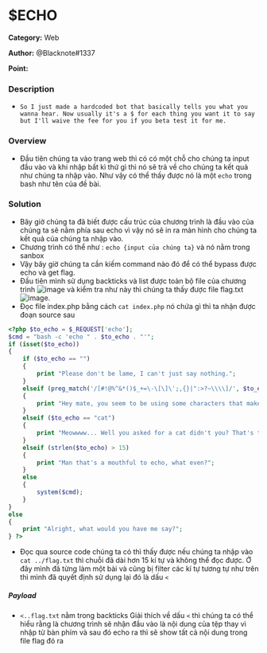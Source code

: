 $ECHO
===
**Category:** Web

**Author:** @Blacknote#1337

**Point:**

### Description
- ```So I just made a hardcoded bot that basically tells you what you wanna hear. Now usually it's a $ for each thing you want it to say but I'll waive the fee for you if you beta test it for me.```

### Overview
- Đầu tiên chúng ta vào trang web thì có có một chỗ cho chúng ta input đầu vào và khi nhập bất kì thứ gì thì nó sẽ trả về cho chúng ta kết quả như chúng ta nhập vào. Như vậy có thể thấy được nó là một `echo` trong bash như tên của đề bài.

### Solution
- Bây giờ chúng ta đã biết được cấu trúc của chương trình là đầu vào của chúng ta sẽ nằm phía sau echo vì vậy nó sẽ in ra màn hình cho chúng ta kết quả của chúng ta nhập vào. 
- Chương trình có thể như : `echo {input của chúng ta}` và nó nằm trong sanbox
- Vậy bây giờ chúng ta cần kiếm command nào đó để có thể bypass được echo và get flag.
- Đầu tiên mình sử dụng backticks và list được toàn bộ file của chương trình ![image](https://user-images.githubusercontent.com/54855855/111065275-716bc000-84eb-11eb-99b1-75a3e2ab8d63.png)
và kiểm tra như này thì chúng ta thấy được file flag.txt
![image](https://user-images.githubusercontent.com/54855855/111065312-97916000-84eb-11eb-9ca7-cfe267fe0f65.png).
- Đọc file index.php bằng cách `cat index.php` nó chứa gì thì ta nhận được đoạn source sau
```php
<?php $to_echo = $_REQUEST['echo'];
$cmd = "bash -c 'echo " . $to_echo . "'";
if (isset($to_echo))
{
    if ($to_echo == "")
    {
        print "Please don't be lame, I can't just say nothing.";
    }
    elseif (preg_match('/[#!@%^&*()$_+=\-\[\]\';,{}|":>?~\\\\]/', $to_echo))
    {
        print "Hey mate, you seem to be using some characters that makes me wanna throw it back in your face >:(";
    }
    elseif ($to_echo == "cat")
    {
        print "Meowwww... Well you asked for a cat didn't you? That's the best impression you're gonna get :/";
    }
    elseif (strlen($to_echo) > 15)
    {
        print "Man that's a mouthful to echo, what even?";
    }
    else
    {
        system($cmd);
    }
}
else
{
    print "Alright, what would you have me say?";
} ?>

``` 
- Đọc qua source code chúng ta có thì thấy được nếu chúng ta nhập vào `cat ../flag.txt` thì chuỗi đã dài hơn 15 kí tự và không thể đọc được. Ở đây mình đã từng làm một bài và cũng bị filter các kí tự tương tự như trên thì mình đã quyết định sử dụng lại đó là dấu `<`

##### Payload
- `<..flag.txt` nằm trong backticks
Giải thích về dấu `<` thì chúng ta có thể hiểu rằng là chương trình sẽ nhận đầu vào là nội dung của tệp thay vì nhập từ bàn phím và sau đó echo ra thì sẽ show tất cả nội dung trong file flag đó ra 
